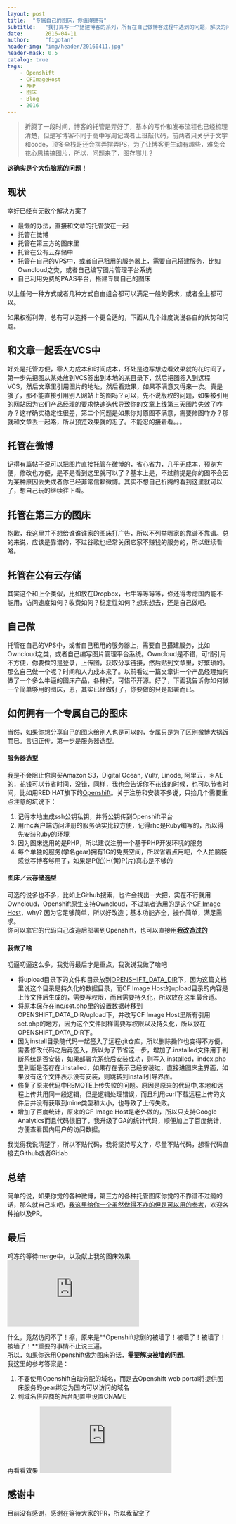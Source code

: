 ```yaml
---
layout: post
title:  "专属自己的图床，你值得拥有"
subtitle:   "我打算写一个搭建博客的系列，所有在自己做博客过程中遇到的问题，解决的问题，都记录下来，希望能对大家有所帮助，这一篇我们聊聊博客中用到的图片存储的问题。"
date:       2016-04-11
author:     "figotan"
header-img: "img/header/20160411.jpg"
header-mask: 0.5
catalog: true
tags:
    - Openshift
    - CFImageHost
    - PHP
    - 图床
    - Blog
    - 2016
---
```


> 折腾了一段时间，博客的托管是弄好了，基本的写作和发布流程也已经梳理清楚，但是写博客不同于高中写周记或者上班敲代码，前两者只关乎于文字和code，顶多全栈哥还会摆弄摆弄PS，为了让博客更生动有趣些，难免会花心思搞搞图片，所以，问题来了，图存哪儿？

**这确实是个大伤脑筋的问题！**

## 现状
幸好已经有无数个解决方案了

* 最懒的办法，直接和文章的托管放在一起
* 托管在微博
* 托管在第三方的图床里
* 托管在公有云存储中
* 托管在自己的VPS中，或者自己租用的服务器上，需要自己搭建服务，比如Owncloud之类，或者自己编写图片管理平台系统
* 自己利用免费的PAAS平台，搭建专属自己的图床

以上任何一种方式或者几种方式自由组合都可以满足一般的需求，或者全上都可以。

如果权衡利弊，总有可以选择一个更合适的，下面从几个维度说说各自的优势和问题。

## 和文章一起丢在VCS中
好处是托管方便，零人力成本和时间成本，坏处是边写想边看效果就的花时间了，第一步先把图从某处放到VCS签出到本地的某目录下，然后把图签入到远程VCS，然后文章里引用图片的地址，然后看效果，如果不满意又得来一次。真是够了，那不能直接引用别人网站上的图吗？可以，先不说版权的问题，如果被引用的网站因为它们产品经理的要求快速迭代导致你的文章上线第三天图片失效了咋办？这样确实稳定性很差，第二个问题是如果你对原图不满意，需要修图咋办？那就和文章丢一起咯，所以预览效果就的忍了。不能忍的接着看。。。

## 托管在微博
记得有篇帖子说可以把图片直接托管在微博的，省心省力，几乎无成本，预览方便，修改也方便，是不是看到这里就可以了？基本上是，不过前提是你的图不会因为某种原因丢失或者你已经非常信赖微博。其实不想自己折腾的看到这里就可以了，想自己玩的继续往下看。

## 托管在第三方的图床
抱歉，我这里并不想给谁谁谁家的图床打广告，所以不列举哪家的靠谱不靠谱。总的来说，应该是靠谱的，不过谷歌也经常关闭它家不赚钱的服务的，所以继续看咯。

## 托管在公有云存储
其实这个和上个类似，比如放在Dropbox，七牛等等等等，你还得考虑国内能不能用，访问速度如何？收费如何？稳定性如何？想来想去，还是自己做吧。

## 自己做
托管在自己的VPS中，或者自己租用的服务器上，需要自己搭建服务，比如Owncloud之类，或者自己编写图片管理平台系统。Owncloud是不错，可惜引用不方便，你要做的是登录，上传图，获取分享链接，然后贴到文章里，好繁琐的。那么自己做一个呢？时间和人力成本来了。以前看过一篇文章讲一个产品经理如何做了一个多么牛逼的图床产品，各种好，可惜不开源。好了，下面我告诉你如何做一个简单够用的图床，恩，其实已经做好了，你要做的只是部署而已。

## 如何拥有一个专属自己的图床
当然，如果你想分享自己的图床给别人也是可以的，专属只是为了区别微博大锅饭而已。言归正传，第一步是服务器选型。

#### 服务器选型
我是不会阻止你购买Amazon S3，Digital Ocean, Vultr, Linode, 阿里云，＊AE的，花钱可以节省时间，没错，同样，我也会告诉你不花钱的时候，也可以节省时间，比如用RED HAT旗下的[Openshift](https://www.openshift.com)。关于注册和安装不多说，只捡几个需要重点注意的坑说下：  
1. 记得本地生成ssh公钥私钥，并将公钥传到Openshift平台  
2.  用rhc客户端访问注册的服务确实比较方便，记得rhc是Ruby编写的，所以得先安装Ruby的环境   
3. 因为图床选用的是PHP，所以建议注册一个基于PHP开发环境的服务  
4. 每个单独的服务(学名gear)拥有1G的免费空间，所以省着点用吧，个人拍脑袋感觉写博客够用了，如果是P(拍)H(黄)P(片)真心是不够的  

#### 图床／云存储选型
可选的说多也不多，比如上Github搜索，也许会找出一大把，实在不行就用Owncloud，Openshift原生支持Owncloud，不过笔者选用的是这个[CF Image Host](http://codefuture.co.uk/projects/imagehost/)，why? 因为它足够简单，所以好改造；基本功能齐全，操作简单，满足需求。  
你可以拿它的代码自己改造后部署到Openshift，也可以直接用[**我改造过的**](https://github.com/figofuture/cfimagehost-on-openshift)

#### 我做了啥
叨逼叨逼这么多，我觉得最后才是重点，我说说我做了啥吧  

* 将upload目录下的文件和目录放到[OPENSHIFT_DATA_DIR](https://developers.openshift.com/managing-your-applications/environment-variables.html)下，因为这篇文档里说这个目录是持久化的数据目录，而CF Image Host的upload目录的内容是上传文件后生成的，需要写权限，而且需要持久化，所以放在这里最合适。  
* 将原本保存在inc/set.php里的设置数据转移到OPENSHIFT_DATA_DIR/upload下，并改写CF Image Host里所有引用set.php的地方，因为这个文件同样需要写权限以及持久化，所以放在OPENSHIFT_DATA_DIR下。  
* 因为install目录随代码一起签入了远程git仓库，所以删除操作也变得不方便，需要修改代码之后再签入，所以为了节省这一步，增加了.installed文件用于判断系统是否安装，如果部署完系统后安装成功，则写入.installed，index.php里判断是否存在.installed，如果存在表示已经安装过，直接进图床主界面，如果没有这个文件表示没有安装，则跳转到install引导界面。  
* 修复了原来代码中REMOTE上传失败的问题。原因是原来的代码中,本地和远程上传共用同一段逻辑，但是逻辑处理错误，而且利用curl下载远程上传的文件后并没有获取到mine类型和大小，也导致了上传失败。  
* 增加了百度统计，原来的CF Image Host是老外做的，所以只支持Google Analytics而且代码很旧了，我升级了GA的统计代码，顺便加上了百度统计，方便查看国内用户的访问数据。  

我觉得我说清楚了，所以不贴代码，我将坚持写文字，尽量不贴代码，想看代码直接去Github或者Gitlab

## 总结
简单的说，如果你觉的各种微博，第三方的各种托管图床你觉的不靠谱不过瘾的话，那么就自己来吧，[我这里给你一个虽然做得不咋的但是可以用的参考](https://github.com/figofuture/cfimagehost-on-openshift)，欢迎各种拍以及PR。

## 最后
鸡冻的等待merge中，以及献上我的图床效果  
![](http://php-figotan.rhcloud.com/image.php?di=O4UB)

什么，竟然访问不了！擦，原来是**Openshift悲剧的被墙了！被墙了！被墙了！被墙了！**重要的事情不止说三遍。  
所以，如果你选用Openshift做为图床的话，**需要解决被墙的问题**。  
我这里的参考答案是：  

1. 不要使用Openshift自动分配的域名，而是去Openshift web portal将提供图床服务的gear绑定为国内可以访问的域名
2. 到域名供应商的后台配置中设置CNAME  

再看看效果
![](http://images.figotan.org/image.php?di=O4UB)

## 感谢中
目前没有感谢，感谢在等待大家的PR，所以我留空了

